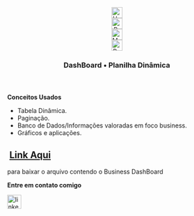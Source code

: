 <div align="center">
<img src="https://raw.githubusercontent.com/Tarikul-Islam-Anik/Animated-Fluent-Emojis/master/Emojis/Hand%20gestures/Hand%20with%20Fingers%20Splayed%20Light%20Skin%20Tone.png" alt="Hand with Fingers Splayed Light Skin Tone" width="25" height="25" />  <br />
 <img src="https://raw.githubusercontent.com/Tarikul-Islam-Anik/Animated-Fluent-Emojis/master/Emojis/Hand%20gestures/Brain.png" alt="Brain" width="25" height="25" /> <br />
 <img src="https://raw.githubusercontent.com/Tarikul-Islam-Anik/Animated-Fluent-Emojis/master/Emojis/People%20with%20professions/Man%20Technologist%20Light%20Skin%20Tone.png" alt="Man Technologist Light Skin Tone" width="25" height="25" /> <br />
 <img src="https://raw.githubusercontent.com/Tarikul-Islam-Anik/Animated-Fluent-Emojis/master/Emojis/People%20with%20professions/Boy%20Light%20Skin%20Tone.png" alt="Boy Light Skin Tone" width="25" height="25" /> <br />
</div>

<h3 align="center">
  DashBoard • Planilha Dinâmica 
</h3>

<div align='center'>

<div align="center">  
  
  
</div>

</div>

<img src="./.github/assets/lineBar.png" width="100%" height="8px"/>

<div><br />

<p><strong>Conceitos Usados</strong></p>

- Tabela Dinâmica. <br />
- Paginação.<br />
- Banco de Dados/Informações valoradas em foco business.<br />
- Gráficos e aplicações.<br />

## &nbsp;[Link Aqui](https://github.com/danilandgraf/dashboard_dinamico/blob/master/docs/planilha_inteligente.xlsx)  
para baixar o arquivo contendo o Business DashBoard


  <p><strong>Entre em contato comigo</strong></p>

<div align="left">
  <a href="www.linkedin.com/in/danilandgraf" ><img src="https://img.shields.io/static/v1?message=LinkedIn&logo=linkedin&label=&color=0077B5&logoColor=white&labelColor=&style=for-the-badge" height="32" alt="linkedin logo" style="display: inline-block;" /></a>
</div>

#
